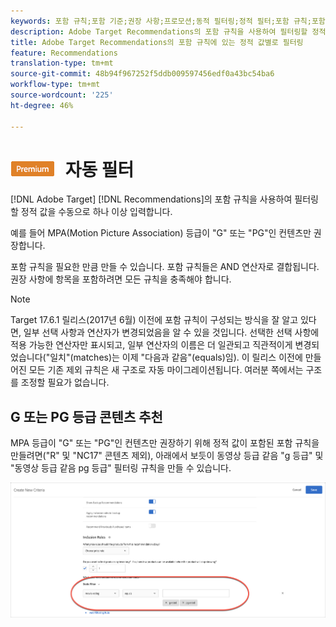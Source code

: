 ```yaml
---
keywords: 포함 규칙;포함 기준;권장 사항;프로모션;동적 필터링;정적 필터;포함 규칙;포함 기준;권장 사항;promotion;promotion;promotions;dynamic filtering;static filter
description: Adobe Target Recommendations의 포함 규칙을 사용하여 필터링할 정적 값을 하나 이상 수동으로 입력합니다.
title: Adobe Target Recommendations의 포함 규칙에 있는 정적 값별로 필터링
feature: Recommendations
translation-type: tm+mt
source-git-commit: 48b94f967252f5ddb009597456edf0a43bc54ba6
workflow-type: tm+mt
source-wordcount: '225'
ht-degree: 46%

---
```



# ![](/help/assets/premium.png) 자동 필터

[!DNL Adobe Target] [!DNL Recommendations]의 포함 규칙을 사용하여 필터링할 정적 값을 수동으로 하나 이상 입력합니다.

예를 들어 MPA(Motion Picture Association) 등급이 &quot;G&quot; 또는 &quot;PG&quot;인 컨텐츠만 권장합니다.

포함 규칙을 필요한 만큼 만들 수 있습니다. 포함 규칙들은 AND 연산자로 결합됩니다. 권장 사항에 항목을 포함하려면 모든 규칙을 충족해야 합니다.

>[!NOTE]
>
>Target 17.6.1 릴리스(2017년 6월) 이전에 포함 규칙이 구성되는 방식을 잘 알고 있다면, 일부 선택 사항과 연산자가 변경되었음을 알 수 있을 것입니다. 선택한 선택 사항에 적용 가능한 연산자만 표시되고, 일부 연산자의 이름은 더 일관되고 직관적이게 변경되었습니다(&quot;일치&quot;(matches)는 이제 &quot;다음과 같음&quot;(equals)임). 이 릴리스 이전에 만들어진 모든 기존 제외 규칙은 새 구조로 자동 마이그레이션됩니다. 여러분 쪽에서는 구조를 조정할 필요가 없습니다.

## G 또는 PG 등급 콘텐츠 추천

MPA 등급이 &quot;G&quot; 또는 &quot;PG&quot;인 컨텐츠만 권장하기 위해 정적 값이 포함된 포함 규칙을 만들려면(&quot;R&quot; 및 &quot;NC17&quot; 콘텐츠 제외), 아래에서 보듯이 동영상 등급 같음 &quot;g 등급&quot; 및 &quot;동영상 등급 같음 pg 등급&quot; 필터링 규칙을 만들 수 있습니다.

![동영상 등급 예](/help/c-recommendations/c-algorithms/assets/movies.png)

